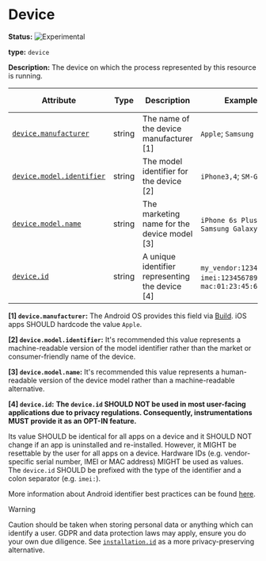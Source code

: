 # Device

<!-- semconv resource.device -->
<!-- NOTE: THIS TEXT IS AUTOGENERATED. DO NOT EDIT BY HAND. -->
<!-- see templates/registry/markdown/snippet.md.j2 -->
<!-- prettier-ignore-start -->
<!-- markdownlint-capture -->
<!-- markdownlint-disable -->


**Status:** ![Experimental](https://img.shields.io/badge/-experimental-blue)

**type:** `device`

**Description:** The device on which the process represented by this resource is running.

| Attribute  | Type | Description  | Examples  | [Requirement Level](https://opentelemetry.io/docs/specs/semconv/general/attribute-requirement-level/) | Stability |
|---|---|---|---|---|---|
| [`device.manufacturer`](/docs/attributes-registry/device.md) | string | The name of the device manufacturer [1] | `Apple`; `Samsung` | `Recommended` | ![Experimental](https://img.shields.io/badge/-experimental-blue) |
| [`device.model.identifier`](/docs/attributes-registry/device.md) | string | The model identifier for the device [2] | `iPhone3,4`; `SM-G920F` | `Recommended` | ![Experimental](https://img.shields.io/badge/-experimental-blue) |
| [`device.model.name`](/docs/attributes-registry/device.md) | string | The marketing name for the device model [3] | `iPhone 6s Plus`; `Samsung Galaxy S6` | `Recommended` | ![Experimental](https://img.shields.io/badge/-experimental-blue) |
| [`device.id`](/docs/attributes-registry/device.md) | string | A unique identifier representing the device [4] | `my_vendor:1234567890`; `imei:123456789012345`; `mac:01:23:45:67:89:AB` | `Opt-In` | ![Experimental](https://img.shields.io/badge/-experimental-blue) |

**[1] `device.manufacturer`:** The Android OS provides this field via [Build](https://developer.android.com/reference/android/os/Build#MANUFACTURER). iOS apps SHOULD hardcode the value `Apple`.

**[2] `device.model.identifier`:** It's recommended this value represents a machine-readable version of the model identifier rather than the market or consumer-friendly name of the device.

**[3] `device.model.name`:** It's recommended this value represents a human-readable version of the device model rather than a machine-readable alternative.

**[4] `device.id`:** **The `device.id` SHOULD NOT be used in most user-facing applications due to privacy regulations.
Consequently, instrumentations MUST provide it as an OPT-IN feature.**

Its value SHOULD be identical for all apps on a device and it SHOULD NOT change if an app is uninstalled and re-installed.
However, it MIGHT be resettable by the user for all apps on a device.
Hardware IDs (e.g. vendor-specific serial number, IMEI or MAC address) MIGHT be used as values.
The `device.id` SHOULD be prefixed with the type of the identifier and a colon separator (e.g. `imei:`).

More information about Android identifier best practices can be found [here](https://developer.android.com/training/articles/user-data-ids).

> [!WARNING]
>
> Caution should be taken when storing personal data or anything which can identify a user. GDPR and data protection laws may apply, ensure you do your own due diligence.
> See [`installation.id`](../attributes-registry/installation.md#installation-id) as a more privacy-preserving alternative.

<!-- markdownlint-restore -->
<!-- prettier-ignore-end -->
<!-- END AUTOGENERATED TEXT -->
<!-- endsemconv -->
